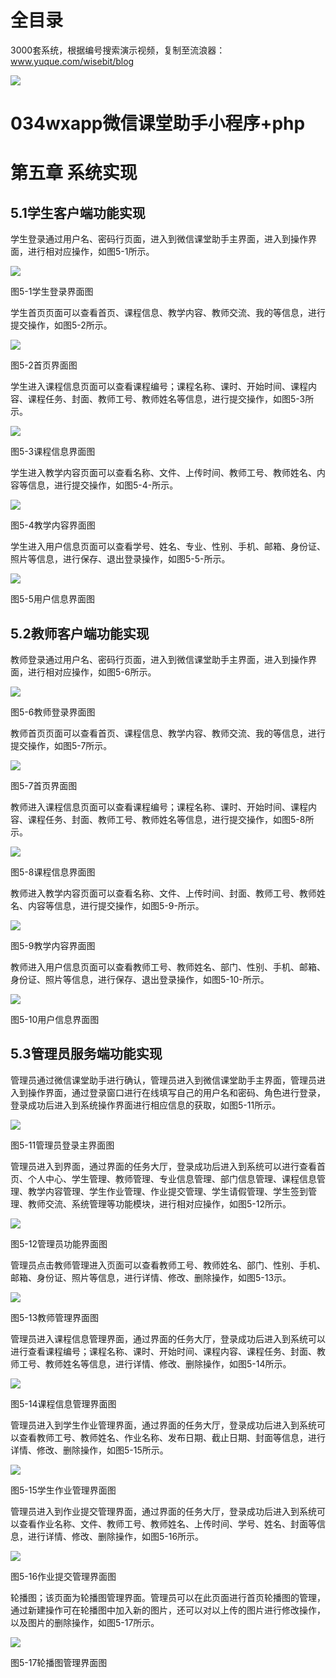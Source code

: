 # 全目录

3000套系统，根据编号搜索演示视频，复制至流浪器：www.yuque.com/wisebit/blog


![](https://bitwise.oss-cn-heyuan.aliyuncs.com/2024/11/06/qq_wechat.png)
# 034wxapp微信课堂助手小程序+php
# 第五章 系统实现
## 5.1学生客户端功能实现
学生登录通过用户名、密码行页面，进入到微信课堂助手主界面，进入到操作界面，进行相对应操作，如图5-1所示。

![](/md/blog.011.png)

图5-1学生登录界面图

学生首页页面可以查看首页、课程信息、教学内容、教师交流、我的等信息，进行提交操作，如图5-2所示。

![](/md/blog.012.png)

图5-2首页界面图

学生进入课程信息页面可以查看课程编号；课程名称、课时、开始时间、课程内容、课程任务、封面、教师工号、教师姓名等信息，进行提交操作，如图5-3所示。

![](/md/blog.013.png)

图5-3课程信息界面图

学生进入教学内容页面可以查看名称、文件、上传时间、教师工号、教师姓名、内容等信息，进行提交操作，如图5-4-所示。

![](/md/blog.014.png)

图5-4教学内容界面图

学生进入用户信息页面可以查看学号、姓名、专业、性别、手机、邮箱、身份证、照片等信息，进行保存、退出登录操作，如图5-5-所示。

![](/md/blog.015.png)

图5-5用户信息界面图

## 5.2教师客户端功能实现
教师登录通过用户名、密码行页面，进入到微信课堂助手主界面，进入到操作界面，进行相对应操作，如图5-6所示。

![](/md/blog.016.png)

图5-6教师登录界面图

教师首页页面可以查看首页、课程信息、教学内容、教师交流、我的等信息，进行提交操作，如图5-7所示。

![](/md/blog.017.png)

图5-7首页界面图

教师进入课程信息页面可以查看课程编号；课程名称、课时、开始时间、课程内容、课程任务、封面、教师工号、教师姓名等信息，进行提交操作，如图5-8所示。

![](/md/blog.018.png)

图5-8课程信息界面图

教师进入教学内容页面可以查看名称、文件、上传时间、封面、教师工号、教师姓名、内容等信息，进行提交操作，如图5-9-所示。

![](/md/blog.019.png)

图5-9教学内容界面图

教师进入用户信息页面可以查看教师工号、教师姓名、部门、性别、手机、邮箱、身份证、照片等信息，进行保存、退出登录操作，如图5-10-所示。

![](/md/blog.020.png)

图5-10用户信息界面图

## 5.3管理员服务端功能实现
管理员通过微信课堂助手进行确认，管理员进入到微信课堂助手主界面，管理员进入到操作界面，通过登录窗口进行在线填写自己的用户名和密码、角色进行登录，登录成功后进入到系统操作界面进行相应信息的获取，如图5-11所示。

![](/md/blog.021.png)

图5-11管理员登录主界面图

管理员进入到界面，通过界面的任务大厅，登录成功后进入到系统可以进行查看首页、个人中心、学生管理、教师管理、专业信息管理、部门信息管理、课程信息管理、教学内容管理、学生作业管理、作业提交管理、学生请假管理、学生签到管理、教师交流、系统管理等功能模块，进行相对应操作，如图5-12所示。

![](/md/blog.022.png)

图5-12管理员功能界面图

管理员点击教师管理进入页面可以查看教师工号、教师姓名、部门、性别、手机、邮箱、身份证、照片等信息，进行详情、修改、删除操作，如图5-13示。

![](/md/blog.023.png)

图5-13教师管理界面图

管理员进入课程信息管理界面，通过界面的任务大厅，登录成功后进入到系统可以进行查看课程编号；课程名称、课时、开始时间、课程内容、课程任务、封面、教师工号、教师姓名等信息，进行详情、修改、删除操作，如图5-14所示。

![](/md/blog.024.png)

图5-14课程信息管理界面图

管理员进入到学生作业管理界面，通过界面的任务大厅，登录成功后进入到系统可以查看教师工号、教师姓名、作业名称、发布日期、截止日期、封面等信息，进行详情、修改、删除操作，如图5-15所示。

![](/md/blog.025.png)

图5-15学生作业管理界面图

管理员进入到作业提交管理界面，通过界面的任务大厅，登录成功后进入到系统可以查看作业名称、文件、教师工号、教师姓名、上传时间、学号、姓名、封面等信息，进行详情、修改、删除操作，如图5-16所示。

![](/md/blog.026.png)

图5-16作业提交管理界面图

轮播图；该页面为轮播图管理界面。管理员可以在此页面进行首页轮播图的管理，通过新建操作可在轮播图中加入新的图片，还可以对以上传的图片进行修改操作，以及图片的删除操作，如图5-17所示。

![](/md/blog.027.png)

图5-17轮播图管理界面图










